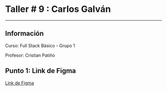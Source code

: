<h1>Taller # 9 : Carlos Galván </h1>
<hr>

<h2>Información </h2>
    <p>Curso: Full Stack Básico - Grupo 1 <p>
    <p>Profesor: Cristian Patiño<p>  

<h2> Punto 1: Link de Figma </h2>
<a href="https://www.figma.com/file/g9bAjwYg9xbALZvVkAYwDQ/Untitled?type=design&node-id=0%3A1&t=SftlKWaN1TVlubzT-1"> Link de Figma </a>